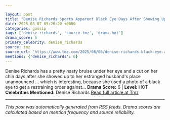 ```yaml
---

layout: post
title: "Denise Richards Sports Apparent Black Eye Days After Showing Up at Estranged Husband's House"""
date: 2025-08-07 05:26:20 +0000
categories: gossip
tags: ['denise-richards', 'source-tmz', 'drama-hot']
drama_score: 6
primary_celebrity: denise_richards
source: tmz
source_url: "https://www.tmz.com/2025/08/06/denise-richards-black-eye-aaron-phypers-divorce/"""
mentions: {'denise_richards': 6}
---
```


Denise Richards has a pretty nasty bruise under her eye and a cut on her chin days after she showed up to her estranged husband's place unannounced ... which is interesting, because she used a photo of a black eye to get a restraining order against… **Drama Score:** 6 | **Level:** HOT **Celebrities Mentioned:** Denise Richards [Read full article at Tmz](https://www.tmz.com/2025/08/06/denise-richards-black-eye-aaron-phypers-divorce/)

---

*This post was automatically generated from RSS feeds. Drama scores are calculated based on mention frequency and source reliability.*